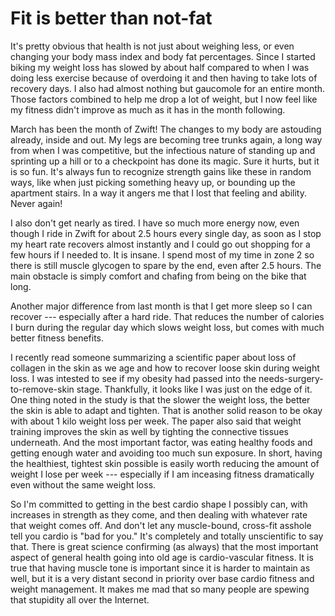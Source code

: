 # Fit is better than not-fat

It's pretty obvious that health is not just about weighing less, or even changing your body mass index and body fat percentages. Since I started biking my weight loss has slowed by about half compared to when I was doing less exercise because of overdoing it and then having to take lots of recovery days. I also had almost nothing but gaucomole for an entire month. Those factors combined to help me drop a lot of weight, but I now feel like my fitness didn't improve as much as it has in the month following.

March has been the month of Zwift! The changes to my body are astouding already, inside and out. My legs are becoming tree trunks again, a long way from when I was competitive, but the infectious nature of standing up and sprinting up a hill or to a checkpoint has done its magic. Sure it hurts, but it is so fun. It's always fun to recognize strength gains like these in random ways, like when just picking something heavy up, or bounding up the apartment stairs. In a way it angers me that I lost that feeling and ability. Never again!

I also don't get nearly as tired. I have so much more energy now, even though I ride in Zwift for about 2.5 hours every single day, as soon as I stop my heart rate recovers almost instantly and I could go out shopping for a few hours if I needed to. It is insane. I spend most of my time in zone 2 so there is still muscle glycogen to spare by the end, even after 2.5 hours. The main obstacle is simply comfort and chafing from being on the bike that long.

Another major difference from last month is that I get more sleep so I can recover --- especially after a hard ride. That reduces the number of calories I burn during the regular day which slows weight loss, but comes with much better fitness benefits. 

I recently read someone summarizing a scientific paper about loss of collagen in the skin as we age and how to recover loose skin during weight loss. I was intested to see if my obesity had passed into the needs-surgery-to-remove-skin stage. Thankfully, it looks like I was just on the edge of it. One thing noted in the study is that the slower the weight loss, the better the skin is able to adapt and tighten. That is another solid reason to be okay with about 1 kilo weight loss per week. The paper also said that weight training improves the skin as well by tighting the connective tissues underneath. And the most important factor, was eating healthy foods and getting enough water and avoiding too much sun exposure. In short, having the healthiest, tightest skin possible is easily worth reducing the amount of weight I lose per week --- especially if I am inceasing fitness dramatically even without the same weight loss.

So I'm committed to getting in the best cardio shape I possibly can, with increases in strength as they come, and then dealing with whatever rate that weight comes off. And don't let any muscle-bound, cross-fit asshole tell you cardio is "bad for you." It's completely and totally unscientific to say that. There is great science confirming (as always) that the most important aspect of general health going into old age is cardio-vascular fitness. It is true that having muscle tone is important since it is harder to maintain as well, but it is a very distant second in priority over base cardio fitness and weight management. It makes me mad that so many people are spewing that stupidity all over the Internet.
